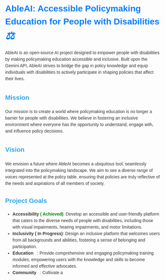<!DOCTYPE html>
<html lang="en">
<head>
  <meta charset="UTF-8">
  <meta name="viewport" content="width=device-width, initial-scale=1.0">
  <title>AbleAI: Accessible Policymaking Education</title>
  <link rel="stylesheet" href="https://cdnjs.cloudflare.com/ajax/libs/font-awesome/6.1.1/css/all.min.css" integrity="sha512-KfkfwYDsLkIlwQp6LFnl8zNdLGxu9YAA1QvwINks4PhcElQSvqcyVLLD9aMhXd13uQjoXtEKNosOWaZqXgel0g==" crossorigin="anonymous" referrerpolicy="no-referrer" />
  <style>
    body {
      font-family: sans-serif;
      line-height: 1.5;
      padding: 2rem;
      color: #333;
    }

    h1, h2, h3 {
      margin-top: 1rem;
      margin-bottom: 0.5rem;
    }

    h1 {
      font-size: 2em;
      color: #007bff;
    }

    h2 {
      font-size: 1.5em;
      color: #2fa4e8;
    }

    a {
      color: #007bff;
      text-decoration: none;
    }

    a:hover {
      text-decoration: underline;
    }

    .icon {
      font-size: 1.2em;
      margin-right: 0.5rem;
    }

    .important {
      font-weight: bold;
    }

    .success {
      color: green;
    }
  </style>
</head>
<body>
  <h1>AbleAI: Accessible Policymaking Education for People with Disabilities <span class="icon"><i class="fas fa-balance-scale">⚖️</i></span></h1>

  <p>AbleAI is an open-source AI project designed to empower people with disabilities by making policymaking education accessible and inclusive. Built upon the Gemini API, AbleAI strives to bridge the gap in policy knowledge and equip individuals with disabilities to actively participate in shaping policies that affect their lives.</p>

  <h2>Mission <span class="icon"><i class="fas fa-dove">️</i></span></h2>

  <p>Our mission is to create a world where policymaking education is no longer a barrier for people with disabilities. We believe in fostering an inclusive environment where everyone has the opportunity to understand, engage with, and influence policy decisions.</p>

  <h2>Vision <span class="icon"><i class="fas fa-eye">️</i></span></h2>

  <p>We envision a future where AbleAI becomes a ubiquitous tool, seamlessly integrated into the policymaking landscape. We aim to see a diverse range of voices represented at the policy table, ensuring that policies are truly reflective of the needs and aspirations of all members of society.</p>

  <h2>Project Goals  <span class="icon"><i class="fas fa-bullseye"></i></span></h2>

  <ul>
    <li><strong>Accessibility <span class="success">( Achieved)</span></strong>: Develop an accessible and user-friendly platform that caters to the diverse needs of people with disabilities, including those with visual impairments, hearing impairments, and motor limitations.</li>
    <li><strong>Inclusivity <span class="important">(️ In Progress)</span></strong>: Design an inclusive platform that welcomes users from all backgrounds and abilities, fostering a sense of belonging and participation.</li>
    <li><strong>Education <span class="icon"><i class="fas fa-graduation-cap"></i></span></strong>: Provide comprehensive and engaging policymaking training modules, empowering users with the knowledge and skills to become informed and effective advocates.</li>
    <li><strong>Community <span class="icon"><i class="fas fa-users"></i></span></strong>: Cultivate a
